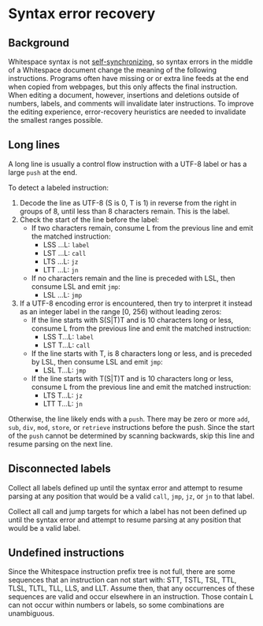 # Syntax error recovery

## Background

Whitespace syntax is not [self-synchronizing](https://en.wikipedia.org/wiki/Self-synchronizing_code),
so syntax errors in the middle of a Whitespace document change the
meaning of the following instructions. Programs often have missing or
or extra line feeds at the end when copied from webpages, but this only
affects the final instruction. When editing a document, however,
insertions and deletions outside of numbers, labels, and comments will
invalidate later instructions. To improve the editing experience,
error-recovery heuristics are needed to invalidate the smallest ranges
possible.

## Long lines

A long line is usually a control flow instruction with a UTF-8 label or
has a large `push` at the end.

To detect a labeled instruction:

1. Decode the line as UTF-8 (S is 0, T is 1) in reverse from the right
   in groups of 8, until less than 8 characters remain. This is the
   label.
2. Check the start of the line before the label:
   - If two characters remain, consume L from the previous line and emit
     the matched instruction:
     - LSS ...L: `label`
     - LST ...L: `call`
     - LTS ...L: `jz`
     - LTT ...L: `jn`
   - If no characters remain and the line is preceded with LSL, then
     consume LSL and emit `jmp`:
     - LSL ...L: `jmp`
3. If a UTF-8 encoding error is encountered, then try to interpret it
   instead as an integer label in the range [0, 256) without leading
   zeros:
   - If the line starts with S(S|T)T and is 10 characters long or less,
     consume L from the previous line and emit the matched instruction:
     - LSS T...L: `label`
     - LST T...L: `call`
   - If the line starts with T, is 8 characters long or less, and is
     preceded by LSL, then consume LSL and emit `jmp`:
     - LSL T...L: `jmp`
   - If the line starts with T(S|T)T and is 10 characters long or less,
     consume L from the previous line and emit the matched instruction:
     - LTS T...L: `jz`
     - LTT T...L: `jn`

Otherwise, the line likely ends with a `push`. There may be zero or more
`add`, `sub`, `div`, `mod`, `store`, or `retrieve` instructions before
the push. Since the start of the `push` cannot be determined by scanning
backwards, skip this line and resume parsing on the next line.

## Disconnected labels

Collect all labels defined up until the syntax error and attempt to
resume parsing at any position that would be a valid `call`, `jmp`,
`jz`, or `jn` to that label.

Collect all call and jump targets for which a label has not been defined
up until the syntax error and attempt to resume parsing at any position
that would be a valid label.

## Undefined instructions

Since the Whitespace instruction prefix tree is not full, there are some
sequences that an instruction can not start with: STT, TSTL, TSL, TTL,
TLSL, TLTL, TLL, LLS, and LLT. Assume then, that any occurrences of
these sequences are valid and occur elsewhere in an instruction. Those
contain L can not occur within numbers or labels, so some combinations
are unambiguous.
